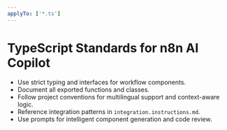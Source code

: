 ```yaml
---
applyTo: ['*.ts']
---
```

# TypeScript Standards for n8n AI Copilot

- Use strict typing and interfaces for workflow components.
- Document all exported functions and classes.
- Follow project conventions for multilingual support and context-aware logic.
- Reference integration patterns in `integration.instructions.md`.
- Use prompts for intelligent component generation and code review.
